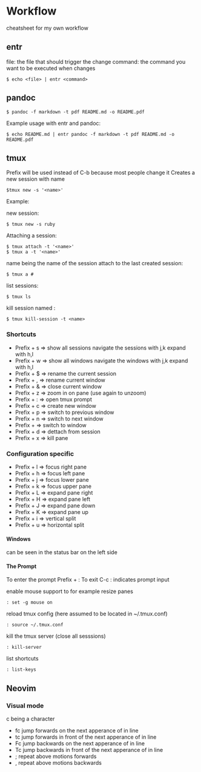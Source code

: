 # Workflow

cheatsheet for my own workflow

## entr
file: the file that should trigger the change
command: the command you want to be executed when <file> changes
``````
$ echo <file> | entr <command>
``````
## pandoc
``````
$ pandoc -f markdown -t pdf README.md -o README.pdf
``````
Example usage with entr and pandoc:
``````
$ echo README.md | entr pandoc -f markdown -t pdf README.md -o README.pdf
``````
## tmux
Prefix will be used instead of C-b because most people change it
Creates a new session with name <name>
``````
$tmux new -s '<name>'
``````
Example:

new session:
``````
$ tmux new -s ruby
``````
Attaching a session:
``````
$ tmux attach -t '<name>'
$ tmux a -t '<name>'
``````

name being the name of the session
attach to the last created session:
``````
$ tmux a #
``````

list sessions:
``````
$ tmux ls
``````

kill session named <name>:
``````
$ tmux kill-session -t <name>
``````

### Shortcuts
* Prefix + s => show all sessions navigate the sessions with j,k expand with h,l
* Prefix + w => show all windows navigate the windows with j,k expand with h,l
* Prefix + $ => rename the current session
* Prefix + , => rename current window
* Prefix + & => close current window
* Prefix + z => zoom in on pane (use again to unzoom)
* Prefix + : => open tmux prompt
* Prefix + c => create new window
* Prefix + p => switch to previous window
* Prefix + n => switch to next window
* Prefix + <number> => switch to window <number>
* Prefix + d => dettach from session
* Prefix + x => kill pane

### Configuration specific
* Prefix + l => focus right pane
* Prefix + h => focus left pane
* Prefix + j => focus lower pane
* Prefix + k => focus upper pane
* Prefix + L => expand pane right
* Prefix + H => expand pane left
* Prefix + J => expand pane down
* Prefix + K => expand pane up
* Prefix + i => vertical split
* Prefix + u => horizontal split

#### Windows
can be seen in the status bar on the left side

#### The Prompt
To enter the prompt Prefix + :
To exit C-c
: indicates prompt input

enable mouse support to for example resize panes
``````
: set -g mouse on
``````
reload tmux config (here assumed to be located in ~/.tmux.conf)
``````
: source ~/.tmux.conf
``````
kill the tmux server (close all sesssions)
``````
: kill-server
``````
list shortcuts
``````
: list-keys
``````


## Neovim
### Visual mode
c being a character

* fc jump forwards on the next apperance of <character> in line
* tc jump forwards in front of the next apperance of <character> in line
* Fc jump backwards on the next apperance of <character> in line
* Tc jump backwards in front of the next apperance of <character> in line
* ; repeat above motions forwards
* , repeat above motions backwards
